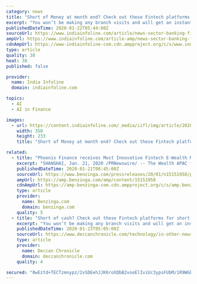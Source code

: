 ```yaml
---
category: news
title: "Short of Money at month end? Check out these Fintech platforms for short-term loans"
excerpt: "You won’t be making any branch visits and will get an instant loan sanction owing to its world-class service. HAPPY: If a business loan is what you’re looking for, then no lender can serve you better than the AI-based fintech platform HAPPY. HAPPY has a proven track record in MSME lending and disburses loans in less than 1 minute of ..."
publishedDateTime: 2020-01-22T05:44:00Z
sourceUrl: https://www.indiainfoline.com/article/news-sector-banking-financials/short-of-money-at-month-end-check-out-these-fintech-platforms-for-short-term-loans-120012200350_1.html
ampUrl: https://www.indiainfoline.com/article-amp/news-sector-banking-financials/short-of-money-at-month-end-check-out-these-fintech-platforms-for-short-term-loans-120012200350_1.html
cdnAmpUrl: https://www-indiainfoline-com.cdn.ampproject.org/c/s/www.indiainfoline.com/article-amp/news-sector-banking-financials/short-of-money-at-month-end-check-out-these-fintech-platforms-for-short-term-loans-120012200350_1.html
type: article
quality: 38
heat: 38
published: false

provider:
  name: India Infoline
  domain: indiainfoline.com

topics:
  - AI
  - AI in Finance

images:
  - url: https://content.indiainfoline.com/_media/iifl/img/article/2020-01/22/full/1579667834-5707.jpg
    width: 350
    height: 233
    title: "Short of Money at month end? Check out these Fintech platforms for short-term loans"

related:
  - title: "Phoenix Finance receives Most Innovative Fintech E-Wealth Management Platform award at The Wealth APAC forum"
    excerpt: "SHANGHAI, Jan. 21, 2020 /PRNewswire/ -- The Wealth APAC forum – IPWM & IFWM China Awards 2019 were hosted in Shanghai by WEALTH Magazine on December 18, 2019. The forum brought together 100 well-known experts from the Asian Pacific wealth management community and executives from top financial institutions in the region who engaged in in-depth research and discussions on the current status and developments of the Asian Pacific wealth management market."
    publishedDateTime: 2020-01-21T08:45:00Z
    sourceUrl: https://www.benzinga.com/pressreleases/20/01/n15151958/phoenix-finance-receives-most-innovative-fintech-e-wealth-management-platform-award-at-the-wealth-
    ampUrl: https://amp.benzinga.com/amp/content/15151958
    cdnAmpUrl: https://amp-benzinga-com.cdn.ampproject.org/c/s/amp.benzinga.com/amp/content/15151958
    type: article
    provider:
      name: Benzinga.com
      domain: benzinga.com
    quality: 5
  - title: "Short of cash? Check out these Fintech platforms for short-term loans"
    excerpt: "You won’t be making any branch visits and will get an instant loan sanction owing to its world-class service. HAPPY: If a business loan is what you’re looking for, then no lender can serve you better than the AI-based fintech platform HAPPY. HAPPY has a proven track record in MSME lending and disburses loans in less than 1 minute of ..."
    publishedDateTime: 2020-01-23T05:05:00Z
    sourceUrl: https://www.deccanchronicle.com/technology/in-other-news/230120/short-of-cash-check-out-these-fintech-platforms-for-short-term-loans.html
    type: article
    provider:
      name: Deccan Chronicle
      domain: deccanchronicle.com
    quality: 4

secured: "0wEztd+TECTzmnypz/2vSDEehJJK6roXQbB2vooElIviUc3ypsFUbM/1R9WGb0dmQSzNLt8oJtI/TeYWipUE0HPDTob2f2/UJof6mpwzfeRU1qL5rjadQVbZ7h38rkdZJ/3I9gqFIuOBEo2Ga/Lp2GDfyQ8BCQsDw0uNIHjJa0liBdq56ikqteWfxcCbBCdvJc85l3IUCQPPqfmTUj7Ge6KUCYUtuq9pjYH1lbmMePJ9ZRdRPUmkekvbavjqapr8jNefMw2INrQXNSY6ygV9XISFxwUzyiH/HzjD/UPv0QIuW6UY/JMzO9y+8IjJjafJU3KmN9T1ZuDNe9whCEtF60gYWeoLBI8rob04LodqAdjcRPWRhTOdqtcMcC77i8jbv76YXOq/ILRGCHe3JdNOfGZRFS8Nqlj4bp3TYz8AEFWysv+Bbc3PROta87UaN9UW9LA0ZWg8U9lrOqwqYfhauw==;i40Zlj7CVvf6MNpDVv1NdA=="
---
```


